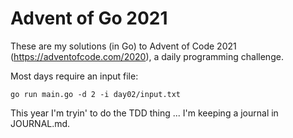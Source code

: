 # Advent of Go 2021

These are my solutions (in Go) to Advent of Code 2021 (https://adventofcode.com/2020), a daily programming challenge.

Most days require an input file:

    go run main.go -d 2 -i day02/input.txt

This year I'm tryin' to do the TDD thing ... I'm keeping a journal in JOURNAL.md.

